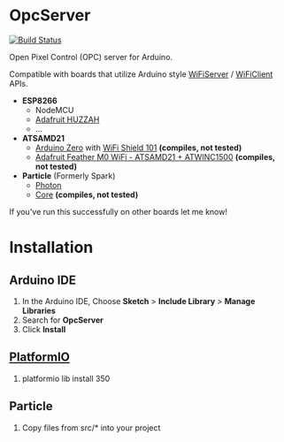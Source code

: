 # OpcServer

[![Build Status](https://travis-ci.org/plasticrake/OpcServer.svg?branch=master)](https://travis-ci.org/plasticrake/OpcServer)

Open Pixel Control (OPC) server for Arduino.

Compatible with boards that utilize Arduino style [WiFiServer](https://www.arduino.cc/en/Reference/WiFiServer) / [WiFiClient](https://www.arduino.cc/en/Reference/WiFiClient) APIs.

- **ESP8266**
  - NodeMCU
  - [Adafruit HUZZAH](https://www.adafruit.com/products/2471)
  - ...
- **ATSAMD21**
  - [Arduino Zero](https://www.arduino.cc/en/Main/ArduinoBoardZero) with [WiFi Shield 101](https://www.arduino.cc/en/Main/ArduinoWiFiShield101) **(compiles, not tested)**
  - [Adafruit Feather M0 WiFi - ATSAMD21 + ATWINC1500](https://www.adafruit.com/product/3010) **(compiles, not tested)**
- **Particle** (Formerly Spark)
  - [Photon](https://docs.particle.io/datasheets/photon-datasheet/)
  - [Core](https://docs.particle.io/datasheets/core-datasheet/) **(compiles, not tested)**

If you've run this successfully on other boards let me know!

# Installation

## Arduino IDE
1. In the Arduino IDE, Choose **Sketch** > **Include Library** > **Manage Libraries**
2. Search for **OpcServer**
3. Click **Install**

## [PlatformIO](http://platformio.org/lib/show/350/OpcServer)
1. platformio lib install 350

## Particle
1. Copy files from src/* into your project
